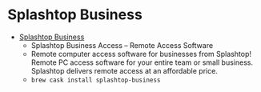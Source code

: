 # Splashtop Business
- [Splashtop Business](https://www.splashtop.com/business)
  -  Splashtop Business Access – Remote Access Software
  - Remote computer access software for businesses from Splashtop! Remote PC access software for your entire team or small business. Splashtop delivers remote access at an affordable price.
  - `brew cask install splashtop-business`
